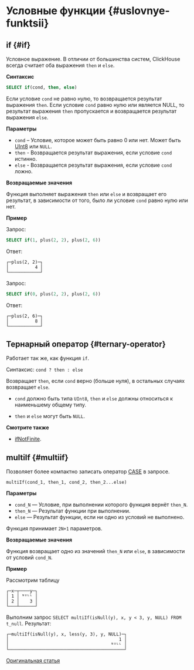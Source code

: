 # Условные функции {#uslovnye-funktsii}

## if {#if}

Условное выражение. В отличии от большинства систем, ClickHouse всегда считает оба выражения `then` и `else`.

**Синтаксис**

``` sql
SELECT if(cond, then, else)
```

Если условие `cond` не равно нулю, то возвращается результат выражения `then`. Если условие `cond` равно нулю или является NULL, то результат выражения `then` пропускается и возвращается результат выражения `else`.

**Параметры**

-   `cond` – Условие, которое может быть равно 0 или нет. Может быть [UInt8](../../data_types/int_uint.md) или `NULL`.
-   `then` - Возвращается результат выражения, если условие `cond` истинно.
-   `else` - Возвращается результат выражения, если условие `cond` ложно.

**Возвращаемые значения**

Функция выполняет выражения `then` или `else` и возвращает его результат, в зависимости от того, было ли условие `cond` равно нулю или нет.

**Пример**

Запрос:

``` sql
SELECT if(1, plus(2, 2), plus(2, 6))
```

Ответ:

``` text
┌─plus(2, 2)─┐
│          4 │
└────────────┘
```

Запрос:

``` sql
SELECT if(0, plus(2, 2), plus(2, 6))
```

Ответ:

``` text
┌─plus(2, 6)─┐
│          8 │
└────────────┘
```

## Тернарный оператор {#ternary-operator}

Работает так же, как функция `if`.

Синтаксис: `cond ? then : else`

Возвращает `then`, если `cond` верно (больше нуля), в остальных случаях возвращает `else`.

-   `cond` должно быть типа `UInt8`, `then` и `else` должны относиться к наименьшему общему типу.

-   `then` и `else` могут быть `NULL`.

**Смотрите также**

-   [ifNotFinite](other_functions.md#ifnotfinite).

## multiIf {#multiif}

Позволяет более компактно записать оператор [CASE](../operators.md#operator_case) в запросе.

    multiIf(cond_1, then_1, cond_2, then_2...else)

**Параметры**

-   `cond_N` — Условие, при выполнении которого функция вернёт `then_N`.
-   `then_N` — Результат функции при выполнении.
-   `else` — Результат функции, если ни одно из условий не выполнено.

Функция принимает `2N+1` параметров.

**Возвращаемые значения**

Функция возвращает одно из значений `then_N` или `else`, в зависимости от условий `cond_N`.

**Пример**

Рассмотрим таблицу

``` text
┌─x─┬────y─┐
│ 1 │ ᴺᵁᴸᴸ │
│ 2 │    3 │
└───┴──────┘
```

Выполним запрос `SELECT multiIf(isNull(y), x, y < 3, y, NULL) FROM t_null`. Результат:

``` text
┌─multiIf(isNull(y), x, less(y, 3), y, NULL)─┐
│                                          1 │
│                                       ᴺᵁᴸᴸ │
└────────────────────────────────────────────┘
```

[Оригинальная статья](https://clickhouse.tech/docs/ru/query_language/functions/conditional_functions/) <!--hide-->
